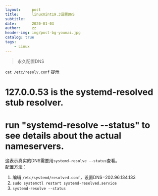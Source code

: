 ```yaml
---
layout:     post
title:      linuxmint19.3设置DNS
subtitle:   
date:       2020-01-03
author:     zz
header-img: img/post-bg-younai.jpg
catalog: true
tags:
    - Linux
---
```


> 永久配置DNS

`cat /etc/resolv.conf` 提示

  # 127.0.0.53 is the systemd-resolved stub resolver.
  # run "systemd-resolve --status" to see details about the actual nameservers.

这表示真实的DNS需要用`systemd-resolve --status`查看。  
配置方法：
1. 编辑 `/etc/systemd/resolved.conf`，设置DNS=202.96.134.133
2. `sudo systemctl restart systemd-resolved.service`
3. `systemd-resolve --status`



